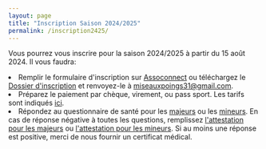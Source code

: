 ```yaml
---
layout: page
title: "Inscription Saison 2024/2025"
permalink: /inscription2425/
---
```


Vous pourrez vous inscrire pour la saison 2024/2025 à partir du 15 août 2024. Il vous faudra:
<li>Remplir le formulaire d'inscription sur <a href="https://mise-aux-poings.assoconnect.com/collect/description/385559-d-formulaire-d-adhesion-2024">Assoconnect</a> ou téléchargez le <a href= "https://drive.google.com/drive/folders/15bsnt1pe65n70yWHl5iw4ksiCdzyFdwZ?usp=sharing"">Dossier d'inscription</a>
        et renvoyez-le à <a href= "mailto:miseauxpoings31@gmail.com">miseauxpoings31@gmail.com</a>.</li>
<li>Préparez le paiement par chèque, virement, ou pass sport. Les tarifs sont indiqués <a href="/Tarifs/">ici</a>.</li>
<li>Répondez au questionnaire de santé pour les <a href="https://drive.google.com/file/d/1tscNPqpy1uRaCXCQitO0-OP9coVzxkGK/view?usp=drive_link">majeurs</a> ou les <a href="https://drive.google.com/file/d/1peY28CPlPG1dGRxPzoIO-wzyaSAflXuY/view?usp=drive_link">mineurs</a>. En cas de réponse négative à toutes les questions, remplissez <a href= "https://drive.google.com/file/d/1NTx_9-ltO5XjZEXWRGBHNRtPZ3EMed3U/view?usp=drive_link"">l'attestation pour les majeurs</a> ou <a href= "https://drive.google.com/file/d/1TZ0GYjDY0XH942OfE8pZPZuBB9FV6fct/view?usp=drive_link"">l'attestation pour les mineurs</a>. Si au moins une réponse est positive, merci de nous fournir un certificat médical.</li>

